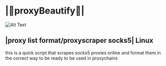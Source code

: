 # |🍁proxyBeautify🍁|

![Alt Text](https://i.ibb.co/RzSw24V/ezgif-com-gif-maker-1.gif)

## |proxy list format/proxyscraper socks5| Linux 

this is a quick script that scrapes socks5 proxies online and format them in the correct way to be ready to be used in proxychains

